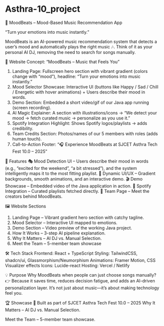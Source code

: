 # Asthra-10_project

🎵 MoodBeats – Mood-Based Music Recommendation App

“Turn your emotions into music instantly.”

MoodBeats is an AI-powered music recommendation system that detects a user’s mood and automatically plays the right music 🎶. Think of it as your personal AI DJ, removing the need to search for songs manually.

🎨 Website Concept: “MoodBeats – Music that Feels You”
1. Landing Page: Fullscreen hero section with vibrant gradient (colors change with “mood”), headline:
“Turn your emotions into music instantly.”
2. Mood Selector Showcase: Interactive UI (buttons like Happy / Sad / Chill / Energetic with hover animations) + Users describe their mood in words.
3. Demo Section: Embedded a short video/gif of our Java app running (screen recording).
4. AI Magic Explainer: A section with illustrations/icons → “We detect your mood → fetch curated music → personalize as you use it.”
5. Spotify Integration Highlight: Shows Spotify logos/playlists → adds credibility.
6. Team Credits Section: Photos/names of our 5 members with roles (adds human touch).
7. Call-to-Action Footer: “🎧 Experience MoodBeats at SJCET Asthra Tech Fest 10.0 – 2025”

🌟 Features
🎭 Mood Detection UI – Users describe their mood in words (e.g., “excited for the weekend”, “a bit stressed”), and the system intelligently maps it to the most fitting playlist.
🎨 Dynamic UI/UX – Gradient backgrounds, smooth animations, and an interactive demo.
🎬 Demo Showcase – Embedded video of the Java application in action.
🔗 Spotify Integration – Curated playlists fetched directly.
👥 Team Page – Meet the creators behind MoodBeats.

🖼️ Website Sections
1. Landing Page – Vibrant gradient hero section with catchy tagline.
2. Mood Selector – Interactive UI mapped to emotions.
3. Demo Section – Video preview of the working Java project.
4. How It Works – 3-step AI pipeline explanation.
5. Why It Matters – AI DJ vs. Manual Selection.
6. Meet the Team – 5-member team showcase

🛠️ Tech Stack
Frontend: React + TypeScript
Styling: TailwindCSS, shadcn/ui, Glassmorphism/Neumorphism
Animations: Framer Motion, CSS Visualizer effects
Icons: Lucide-react
Hosting: Vercel / Netlify

💡 Purpose
Why MoodBeats when people can just choose songs manually?
👉 Because it saves time, reduces decision fatigue, and adds an AI-driven personalization layer. It’s not just about music—it’s about making technology feel you.

🏆 Showcase
🎉 Built as part of SJCET Asthra Tech Fest 10.0 – 2025
Why It Matters – AI DJ vs. Manual Selection.

Meet the Team – 5-member team showcase.
